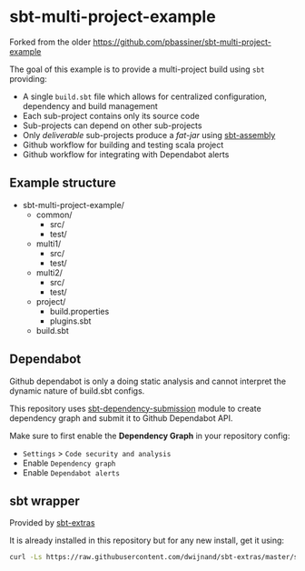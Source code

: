 # sbt-multi-project-example

Forked from the older https://github.com/pbassiner/sbt-multi-project-example

The goal of this example is to provide a multi-project build using `sbt` providing:
* A single `build.sbt` file which allows for centralized configuration, dependency and build management
* Each sub-project contains only its source code
* Sub-projects can depend on other sub-projects
* Only *deliverable* sub-projects produce a *fat-jar* using [sbt-assembly](https://github.com/sbt/sbt-assembly)
* Github workflow for building and testing scala project
* Github workflow for integrating with Dependabot alerts

## Example structure
* sbt-multi-project-example/
    * common/
        * src/
        * test/
    * multi1/
        * src/
        * test/
    * multi2/
        * src/
        * test/
    * project/
        * build.properties
        * plugins.sbt
    * build.sbt

## Dependabot

Github dependabot is only a doing static analysis and cannot interpret the dynamic nature of build.sbt configs.

This repository uses [sbt-dependency-submission](https://www.scala-lang.org/blog/2022/07/18/secure-your-dependencies-on-github.html) module to create dependency graph and submit it to Github Dependabot API.

Make sure to first enable the **Dependency Graph** in your repository config:

- `Settings` > `Code security and analysis`
- Enable `Dependency graph`
- Enable `Dependabot alerts`

## sbt wrapper

Provided by [sbt-extras](https://github.com/dwijnand/sbt-extras)

It is already installed in this repository but for any new install, get it using:

```bash
curl -Ls https://raw.githubusercontent.com/dwijnand/sbt-extras/master/sbt > sbt.sh && chmod 0755 sbt.sh
```
